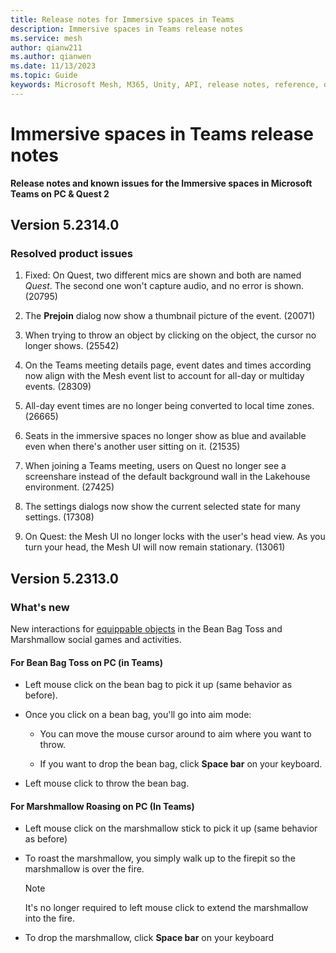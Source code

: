 ```yaml
---
title: Release notes for Immersive spaces in Teams
description: Immersive spaces in Teams release notes
ms.service: mesh
author: qianw211    
ms.author: qianwen
ms.date: 11/13/2023
ms.topic: Guide
keywords: Microsoft Mesh, M365, Unity, API, release notes, reference, documentation, features, performance
---
```


# Immersive spaces in Teams release notes

**Release notes and known issues for the Immersive spaces in Microsoft Teams on PC & Quest 2**

## Version 5.2314.0

### Resolved product issues

1. Fixed: On Quest, two different mics are shown and both are named *Quest*. The second one won't capture audio, and no error is shown. (20795)

1. The **Prejoin** dialog now show a thumbnail picture of the event. (20071)

1. When trying to throw an object by clicking on the object, the cursor no longer shows. (25542)

1. On the Teams meeting details page, event dates and times according now align with the Mesh event list to account for all-day or multiday events. (28309)

1. All-day event times are no longer being converted to local time zones. (26665)

1. Seats in the immersive spaces no longer show as blue and available even when there's another user sitting on it. (21535)

1. When joining a Teams meeting, users on Quest no longer see a screenshare instead of the default background wall in the Lakehouse environment. (27425)

1. The settings dialogs now show the current selected state for many settings. (17308)

1. On Quest: the Mesh UI no longer locks with the user's head view. As you turn your head, the Mesh UI will now remain stationary. (13061)

## Version 5.2313.0

### What's new

New interactions for [equippable objects](/mesh/develop/enhance-your-environment/avatar-and-object-interactions/interactables#equippable-objects) in the Bean Bag Toss and Marshmallow social games and activities.

#### For Bean Bag Toss on PC (in Teams)

* Left mouse click on the bean bag to pick it up (same behavior as before).

* Once you click on a bean bag, you'll go into aim mode:  

    * You can move the mouse cursor around to aim where you want to throw.

    * If you want to drop the bean bag, click **Space bar** on your keyboard. 

* Left mouse click to throw the bean bag.

#### For Marshmallow Roasing on PC (In Teams)

* Left mouse click on the marshmallow stick to pick it up (same behavior as before)

* To roast the marshmallow, you simply walk up to the firepit so the marshmallow is over the fire.  

    >[!Note]
    >It's no longer required to left mouse click to extend the marshmallow into the fire.

* To drop the marshmallow, click **Space bar** on your keyboard



